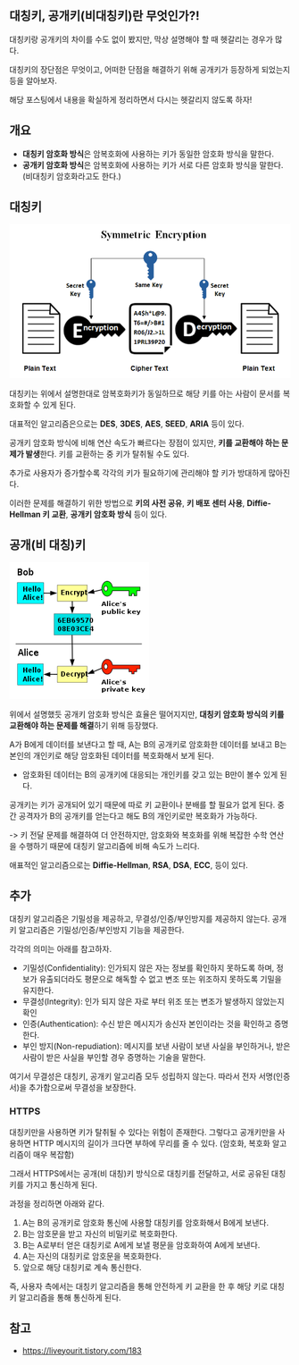 ## 대칭키, 공개키(비대칭키)란 무엇인가?!

대칭키랑 공개키의 차이를 수도 없이 봤지만, 막상 설명해야 할 때 헷갈리는 경우가 많다.

대칭키의 장단점은 무엇이고, 어떠한 단점을 해결하기 위해 공개키가 등장하게 되었는지 등을 알아보자.

해당 포스팅에서 내용을 확실하게 정리하면서 다시는 헷갈리지 않도록 하자!

## 개요

- **대칭키 암호화 방식**은 암복호화에 사용하는 키가 동일한 암호화 방식을 말한다.
- **공개키 암호화 방식**은 암복호화에 사용하는 키가 서로 다른 암호화 방식을 말한다. (비대칭키 암호화라고도 한다.)

## 대칭키

![img.png](img.png)

대칭키는 위에서 설명한대로 암복호화키가 동일하므로 해당 키를 아는 사람이 문서를 복호화할 수 있게 된다.

대표적인 알고리즘은으로는 **DES**, **3DES**, **AES**, **SEED**, **ARIA** 등이 있다.

공개키 암호화 방식에 비해 연산 속도가 빠르다는 장점이 있지만, **키를 교환해야 하는 문제가 발생**한다. 키를 교환하는 중 키가 탈취될 수도 있다.

추가로 사용자가 증가할수록 각각의 키가 필요하기에 관리해야 할 키가 방대하게 많아진다.

이러한 문제를 해결하기 위한 방법으로 **키의 사전 공유**, **키 배포 센터 사용**, **Diffie-Hellman 키 교환**, **공개키 암호화 방식** 등이 있다.

## 공개(비 대칭)키

![img_1.png](img_1.png)

위에서 설명했듯 공개키 암호화 방식은 효율은 떨어지지만, **대칭키 암호화 방식의 키를 교환해야 하는 문제를 해결**하기 위해 등장했다.

A가 B에게 데이터를 보낸다고 할 때, A는 B의 공개키로 암호화한 데이터를 보내고 B는 본인의 개인키로 해당 암호화된 데이터를 복호화해서 보게 된다.
- 암호화된 데이터는 B의 공개키에 대응되는 개인키를 갖고 있는 B만이 볼수 있게 된다.

공개키는 키가 공개되어 있기 때문에 따로 키 교환이나 분배를 할 필요가 없게 된다. 중간 공격자가 B의 공개키를 얻는다고 해도 B의 개인키로만 복호화가 가능하다.

-> 키 전달 문제를 해결하여 더 안전하지만, 암호화와 복호화를 위해 복잡한 수학 연산을 수행하기 때문에 대칭키 알고리즘에 비해 속도가 느리다.

애표적인 알고리즘으로는 **Diffie-Hellman**, **RSA**, **DSA**, **ECC**, 등이 있다.

## 추가

대칭키 알고리즘은 기밀성을 제공하고, 무결성/인증/부인방지를 제공하지 않는다.
공개키 알고리즘은 기밀성/인증/부인방지 기능을 제공한다.

각각의 의미는 아래를 참고하자.
- 기밀성(Confidentiality): 인가되지 않은 자는 정보를 확인하지 못하도록 하며, 정보가 유출되더라도 평문으로 해독할 수 없고 변조 또는 위조하지 못하도록 기밀을 유지한다.
- 무결성(Integrity): 인가 되지 않은 자로 부터 위조 또는 변조가 발생하지 않았는지 확인
- 인증(Authentication): 수신 받은 메시지가 송신자 본인이라는 것을 확인하고 증명한다.
- 부인 방지(Non-repudiation): 메시지를 보낸 사람이 보낸 사실을 부인하거나, 받은 사람이 받은 사실을 부인할 경우 증명하는 기술을 말한다.

여기서 무결성은 대칭키, 공개키 알고리즘 모두 성립하지 않는다. 따라서 전자 서명(인증서)을 추가함으로써 무결성을 보장한다.

### HTTPS

대칭키만을 사용하면 키가 탈취될 수 있다는 위험이 존재한다. 그렇다고 공개키만을 사용하면 HTTP 메시지의 길이가 크다면 부하에 무리를 줄 수 있다.
(암호화, 복호화 알고리즘이 매우 복잡함)

그래서 HTTPS에서는 공개(비 대칭)키 방식으로 대칭키를 전달하고, 서로 공유된 대칭키를 가지고 통신하게 된다.

과정을 정리하면 아래와 같다.
1. A는 B의 공개키로 암호화 통신에 사용할 대칭키를 암호화해서 B에게 보낸다.
2. B는 암호문을 받고 자신의 비밀키로 복호화한다.
3. B는 A로부터 얻은 대칭키로 A에게 보낼 평문을 암호화하여 A에게 보낸다.
4. A는 자신의 대칭키로 암호문을 복호화한다.
5. 앞으로 해당 대칭키로 계속 통신한다.

즉, 사용자 측에서는 대칭키 알고리즘을 통해 안전하게 키 교환을 한 후 해당 키로 대칭키 알고리즘을 통해 통신하게 된다.

## 참고
- https://liveyourit.tistory.com/183
